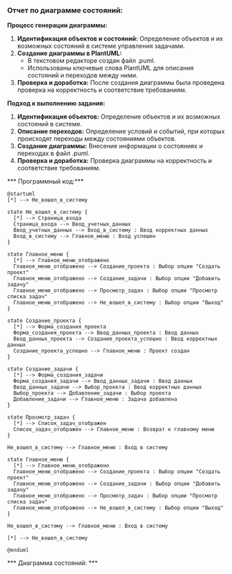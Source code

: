 ### Отчет по диаграмме состояний:

**Процесс генерации диаграммы:**
1. **Идентификация объектов и состояний:** Определение объектов и их возможных состояний в системе управления задачами.
2. **Создание диаграммы в PlantUML:**
   - В текстовом редакторе создан файл .puml.
   - Использованы ключевые слова PlantUML для описания состояний и переходов между ними.
3. **Проверка и доработка:** После создания диаграммы была проведена проверка на корректность и соответствие требованиям.

**Подход к выполнению задания:**
1. **Идентификация объектов:** Определение объектов и их возможных состояний в системе.
2. **Описание переходов:** Определение условий и событий, при которых происходят переходы между состояниями объектов.
3. **Создание диаграммы:** Внесение информации о состояниях и переходах в файл .puml.
4. **Проверка и доработка:** Проверка диаграммы на корректность и соответствие требованиям.

*** Программный код:***

```
@startuml
[*] --> Не_вошел_в_систему

state Не_вошел_в_систему {
  [*] --> Страница_входа
  Страница_входа --> Ввод_учетных_данных
  Ввод_учетных_данных --> Вход_в_систему : Ввод корректных данных
  Вход_в_систему --> Главное_меню : Вход успешен
}

state Главное_меню {
  [*] --> Главное_меню_отображено
  Главное_меню_отображено --> Создание_проекта : Выбор опции "Создать проект"
  Главное_меню_отображено --> Создание_задачи : Выбор опции "Добавить задачу"
  Главное_меню_отображено --> Просмотр_задач : Выбор опции "Просмотр списка задач"
  Главное_меню_отображено --> Не_вошел_в_систему : Выбор опции "Выход"
}

state Создание_проекта {
  [*] --> Форма_создания_проекта
  Форма_создания_проекта --> Ввод_данных_проекта : Ввод данных
  Ввод_данных_проекта --> Создание_проекта_успешно : Ввод корректных данных
  Создание_проекта_успешно --> Главное_меню : Проект создан
}

state Создание_задачи {
  [*] --> Форма_создания_задачи
  Форма_создания_задачи --> Ввод_данных_задачи : Ввод данных
  Ввод_данных_задачи --> Выбор_проекта : Ввод корректных данных
  Выбор_проекта --> Добавление_задачи : Выбор проекта
  Добавление_задачи --> Главное_меню : Задача добавлена
}

state Просмотр_задач {
  [*] --> Список_задач_отображен
  Список_задач_отображен --> Главное_меню : Возврат к главному меню
}

Не_вошел_в_систему --> Главное_меню : Вход в систему

state Главное_меню {
  [*] --> Главное_меню_отображено
  Главное_меню_отображено --> Создание_проекта : Выбор опции "Создать проект"
  Главное_меню_отображено --> Создание_задачи : Выбор опции "Добавить задачу"
  Главное_меню_отображено --> Просмотр_задач : Выбор опции "Просмотр списка задач"
  Главное_меню_отображено --> Не_вошел_в_систему : Выбор опции "Выход"
}

Не_вошел_в_систему --> Главное_меню : Вход в систему

[*] --> Не_вошел_в_систему

@enduml
```
*** Диаграмма состояний: ***




